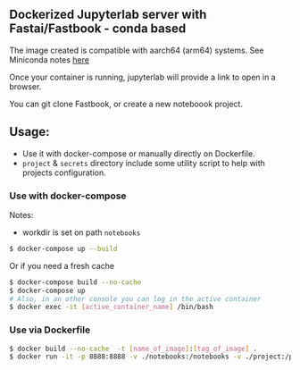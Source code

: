 ## Dockerized Jupyterlab server with Fastai/Fastbook - conda based 


The image created is compatible with aarch64 (arm64) systems. 
See Miniconda notes [here](https://github.com/conda-forge/miniforge#mambaforge)

Once your container is running, jupyterlab will provide a link to open in a browser.

You can git clone Fastbook, or create a new noteboook project.


## Usage:

- Use it with docker-compose or manually directly on Dockerfile.
- `project` & `secrets` directory include some utility script to help with projects configuration.

###  Use with docker-compose

Notes: 
- workdir is set on path `notebooks` 

```bash
$ docker-compose up --build
```

Or if you need a fresh cache
```bash
$ docker-compose build --no-cache
$ docker-compose up
# Also, in an other console you can log in the active container 
$ docker exec -it [active_container_name] /bin/bash

```

### Use via Dockerfile
```bash
$ docker build --no-cache  -t [name_of_image]:[tag_of_image] .
$ docker run -it -p 8888:8888 -v ./notebooks:/notebooks -v ./project:/project -v ./secrets:/secrets  [name_of_image]:[tag_of_image] jupyter lab --ip=0.0.0.0 --no-browser --allow-root --notebook-dir=/notebooks/
```

